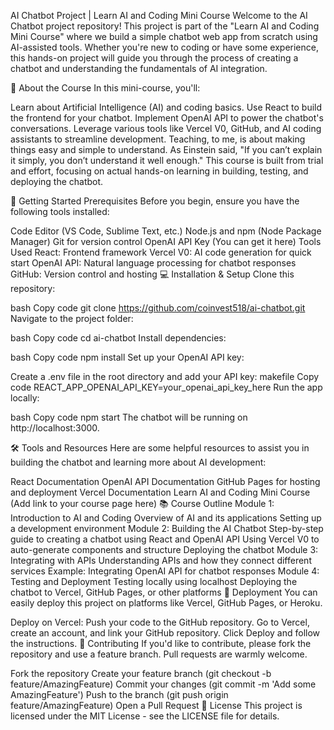 AI Chatbot Project | Learn AI and Coding Mini Course
Welcome to the AI Chatbot project repository! This project is part of the "Learn AI and Coding Mini Course" where we build a simple chatbot web app from scratch using AI-assisted tools. Whether you're new to coding or have some experience, this hands-on project will guide you through the process of creating a chatbot and understanding the fundamentals of AI integration.

📖 About the Course
In this mini-course, you'll:

Learn about Artificial Intelligence (AI) and coding basics.
Use React to build the frontend for your chatbot.
Implement OpenAI API to power the chatbot's conversations.
Leverage various tools like Vercel V0, GitHub, and AI coding assistants to streamline development.
Teaching, to me, is about making things easy and simple to understand. As Einstein said, "If you can’t explain it simply, you don’t understand it well enough." This course is built from trial and effort, focusing on actual hands-on learning in building, testing, and deploying the chatbot.

🚀 Getting Started
Prerequisites
Before you begin, ensure you have the following tools installed:

Code Editor (VS Code, Sublime Text, etc.)
Node.js and npm (Node Package Manager)
Git for version control
OpenAI API Key (You can get it here)
Tools Used
React: Frontend framework
Vercel V0: AI code generation for quick start
OpenAI API: Natural language processing for chatbot responses
GitHub: Version control and hosting
💻 Installation & Setup
Clone this repository:

bash
Copy code
git clone https://github.com/coinvest518/ai-chatbot.git
Navigate to the project folder:

bash
Copy code
cd ai-chatbot
Install dependencies:

bash
Copy code
npm install
Set up your OpenAI API key:

Create a .env file in the root directory and add your API key:
makefile
Copy code
REACT_APP_OPENAI_API_KEY=your_openai_api_key_here
Run the app locally:

bash
Copy code
npm start
The chatbot will be running on http://localhost:3000.

🛠 Tools and Resources
Here are some helpful resources to assist you in building the chatbot and learning more about AI development:

React Documentation
OpenAI API Documentation
GitHub Pages for hosting and deployment
Vercel Documentation
Learn AI and Coding Mini Course (Add link to your course page here)
📚 Course Outline
Module 1: Introduction to AI and Coding
Overview of AI and its applications
Setting up a development environment
Module 2: Building the AI Chatbot
Step-by-step guide to creating a chatbot using React and OpenAI API
Using Vercel V0 to auto-generate components and structure
Deploying the chatbot
Module 3: Integrating with APIs
Understanding APIs and how they connect different services
Example: Integrating OpenAI API for chatbot responses
Module 4: Testing and Deployment
Testing locally using localhost
Deploying the chatbot to Vercel, GitHub Pages, or other platforms
🚀 Deployment
You can easily deploy this project on platforms like Vercel, GitHub Pages, or Heroku.

Deploy on Vercel:
Push your code to the GitHub repository.
Go to Vercel, create an account, and link your GitHub repository.
Click Deploy and follow the instructions.
🤝 Contributing
If you'd like to contribute, please fork the repository and use a feature branch. Pull requests are warmly welcome.

Fork the repository
Create your feature branch (git checkout -b feature/AmazingFeature)
Commit your changes (git commit -m 'Add some AmazingFeature')
Push to the branch (git push origin feature/AmazingFeature)
Open a Pull Request
📝 License
This project is licensed under the MIT License - see the LICENSE file for details.
